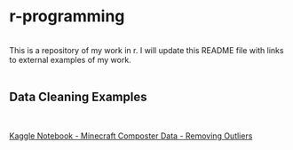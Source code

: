 # r-programming
<br>
This is a repository of my work in r. I will update this README file with links to external examples of my work.
<br>
<br>
<h2>Data Cleaning Examples</h2> <br>

[Kaggle Notebook - Minecraft Composter Data - Removing Outliers](https://www.kaggle.com/code/bradfordjohnson/cactus-vs-sugarcane?scriptVersionId=101591092) 
